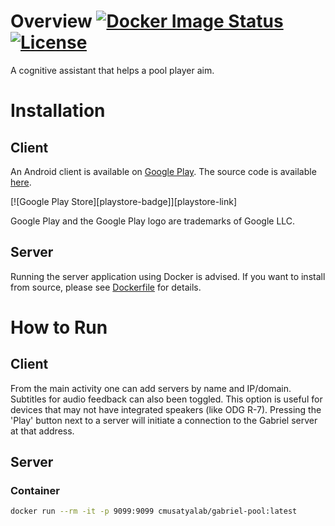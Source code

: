 # Overview [![Docker Image Status][docker-image]][docker] [![License][license-image]][license]

A cognitive assistant that helps a pool player aim.

[docker-image]: https://img.shields.io/docker/build/cmusatyalab/gabriel-pool.svg
[docker]: https://hub.docker.com/r/cmusatyalab/gabriel-pool

[license-image]: http://img.shields.io/badge/license-Apache--2-blue.svg?style=flat
[license]: LICENSE

# Installation
## Client
An Android client is available on [Google Play](https://play.google.com/store/apps/details?id=edu.cmu.cs.gabrielclient). The source code is available [here](https://github.com/cmusatyalab/gabriel/tree/new-gabriel/android-client).

[![Google Play Store][playstore-badge]][playstore-link]

Google Play and the Google Play logo are trademarks of Google LLC.

## Server
Running the server application using Docker is advised. If you want to install from source, please see [Dockerfile](Dockerfile) for details.

# How to Run
## Client
From the main activity one can add servers by name and IP/domain. Subtitles for audio feedback can also been toggled. This option is useful for devices that may not have integrated speakers (like ODG R-7).
Pressing the 'Play' button next to a server will initiate a connection to the Gabriel server at that address.

## Server
### Container
```bash
docker run --rm -it -p 9099:9099 cmusatyalab/gabriel-pool:latest
```
